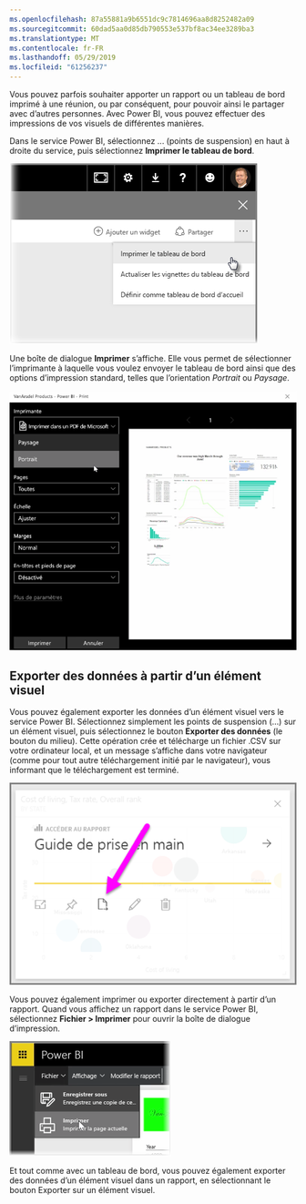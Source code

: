```yaml
---
ms.openlocfilehash: 87a55881a9b6551dc9c7814696aa8d8252482a09
ms.sourcegitcommit: 60dad5aa0d85db790553e537bf8ac34ee3289ba3
ms.translationtype: MT
ms.contentlocale: fr-FR
ms.lasthandoff: 05/29/2019
ms.locfileid: "61256237"
---
```

Vous pouvez parfois souhaiter apporter un rapport ou un tableau de bord imprimé à une réunion, ou par conséquent, pour pouvoir ainsi le partager avec d’autres personnes. Avec Power BI, vous pouvez effectuer des impressions de vos visuels de différentes manières.

Dans le service Power BI, sélectionnez ... (points de suspension) en haut à droite du service, puis sélectionnez **Imprimer le tableau de bord**.

![](media/4-4g-print-and-export-dashboards-reports/4-4g_1.png)

Une boîte de dialogue **Imprimer** s’affiche. Elle vous permet de sélectionner l’imprimante à laquelle vous voulez envoyer le tableau de bord ainsi que des options d’impression standard, telles que l’orientation *Portrait* ou *Paysage*.

![](media/4-4g-print-and-export-dashboards-reports/4-4g_2.png)

## <a name="export-data-from-a-visual"></a>Exporter des données à partir d’un élément visuel
Vous pouvez également exporter les données d’un élément visuel vers le service Power BI. Sélectionnez simplement les points de suspension (...) sur un élément visuel, puis sélectionnez le bouton **Exporter des données** (le bouton du milieu). Cette opération crée et télécharge un fichier .CSV sur votre ordinateur local, et un message s’affiche dans votre navigateur (comme pour tout autre téléchargement initié par le navigateur), vous informant que le téléchargement est terminé.

![](media/4-4g-print-and-export-dashboards-reports/4-4g_3.png)

Vous pouvez également imprimer ou exporter directement à partir d’un rapport. Quand vous affichez un rapport dans le service Power BI, sélectionnez **Fichier > Imprimer** pour ouvrir la boîte de dialogue d’impression.

![](media/4-4g-print-and-export-dashboards-reports/4-4g_4.png)

Et tout comme avec un tableau de bord, vous pouvez également exporter des données d’un élément visuel dans un rapport, en sélectionnant le bouton Exporter sur un élément visuel.

